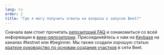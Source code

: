 ```yaml
---
lang: ru
order: 2
title: "Где я могу получить ответы на вопросы о запуске Beet?"
---
```


Сначала вам стоит прочитать [репозиторий FAQ](https://github.com/Beet-Network/beet-blockchain/wiki/FAQ) и ознакомиться со  всей информации в [вики-репозитории](https://github.com/Beet-Network/beet-blockchain/wiki/). Присоединяйтесь к нам на [Keybase](https://keybase.io/team/beet_network.public) на каналах #testnet или #beginner. Мы также создали хорошую статью [краткое руководство по основам создания участков](https://www.beet.net/2021/02/22/plotting-basics.html) в сети Beet.
